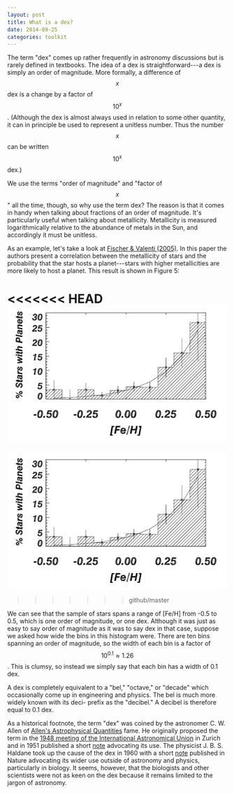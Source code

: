 ```yaml
---
layout: post
title: What is a dex?
date: 2014-09-25
categories: toolkit
---
```


The term "dex" comes up rather frequently in astronomy discussions but is
rarely defined in textbooks.  The idea of a dex is straightforward---a dex
is simply an order of magnitude.  More formally, a difference of $$x$$ dex
is a change by a factor of $$10^x$$.  (Although the dex is almost always
used in relation to some other quantity, it can in principle be used to
represent a unitless number.  Thus the number $$x$$ can be written $$10^x$$
dex.)

We use the terms "order of magnitude" and "factor of $$x$$" all the time,
though, so why use the term dex?  The reason is that it comes in handy when
talking about fractions of an order of magnitude.  It's particularly useful
when talking about metallicity.  Metallicity is measured logarithmically
relative to the abundance of metals in the Sun, and accordingly it must be
unitless. 

As an example, let's take a look at [Fischer & Valenti
(2005)](http://adsabs.harvard.edu/abs/2005ApJ...622.1102F).  In this paper
the authors present a correlation between the metallicity of stars and the
probability that the star hosts a planet---stars with higher metallicities
are more likely to host a planet.  This result is shown in Figure 5:

<<<<<<< HEAD
![Fischer & Valenti (2005)](/images/fischer05.png)
=======
![Fischer & Valenti (2005)](/images/fischer05.jpg)
>>>>>>> github/master

We can see that the sample of stars spans a range of [Fe/H] from -0.5 to
0.5, which is one order of magnitude, or one dex.  Although it was just as
easy to say order of magnitude as it was to say dex in that case, suppose we
asked how wide the bins in this histogram were.  There are ten bins spanning
an order of magnitude, so the width of each bin is a factor of $$10^{0.1}
\approx 1.26$$.  This is clumsy, so instead we simply say that each bin has
a width of 0.1 dex.

A dex is completely equivalent to a "bel," "octave," or "decade" which
occasionally come up in engineering and physics.  The bel is much more
widely known with its deci- prefix as the "decibel."  A decibel is therefore
equal to 0.1 dex.  

As a historical footnote, the term "dex" was coined by the astronomer C. W.
Allen of [Allen's Astrophysical
Quantities](https://www.goodreads.com/book/show/2973692-allen-s-astrophysical-quantities)
fame.  He originally proposed the term in the [1948 meeting of the
International Astronomical
Union](http://adsabs.harvard.edu/abs/1948PA.....56..401S) in Zurich and in
1951 published a short
[note](http://adsabs.harvard.edu/abs/1951Obs....71..157A) advocating its
use.  The physicist J. B. S. Haldane took up the cause of the dex in 1960
with a short [note](http://adsabs.harvard.edu/abs/1960Natur.187..879H)
published in Nature advocating its wider use outside of astronomy and
physics, particularly in biology.  It seems, however, that the biologists
and other scientists were not as keen on the dex because it remains limited
to the jargon of astronomy.
